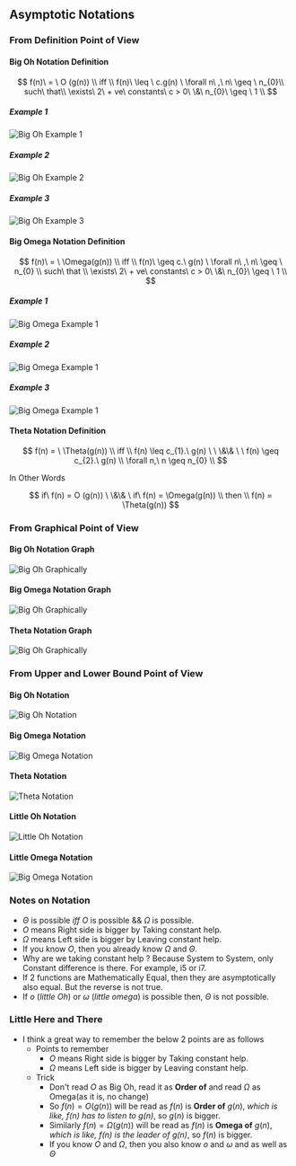 ## Asymptotic Notations

### From Definition Point of View

#### Big Oh Notation Definition

$$
f(n)\  = \  O (g(n)) \\
iff \\
f(n)\  \leq \ c.g(n) \ \forall n\ ,\ n\  \geq \ n_{0}\\
such\ that\\
\exists\ 2\  + ve\ constants\ c > 0\ \&\ n_{0}\  \geq \ 1 \\
$$


##### Example 1
![Big Oh Example 1](./images/Big%20Oh%20Example%201.jpg)

##### Example 2
![Big Oh Example 2](./images/Big%20Oh%20Example%202.jpg)

##### Example 3
![Big Oh Example 3](./images/Big%20Oh%20Example%203.jpg)

#### Big Omega Notation Definition

$$
f(n)\  = \ \Omega(g(n)) \\
iff \\
f(n)\  \geq c.\ g(n) \ \forall n\ ,\ n\  \geq \ n_{0} \\
such\ that \\
\exists\ 2\  + ve\ constants\ c > 0\ \&\ n_{0}\  \geq \ 1 \\
$$

##### Example 1
![Big Omega Example 1](./images/Omega%20Example%201.jpg)

##### Example 2
![Big Omega Example 1](./images/Omega%20Example%202.jpg)

##### Example 3
![Big Omega Example 1](./images/Omega%20Example%203.jpg)

#### Theta Notation Definition 

$$
f(n) = \ \Theta(g(n)) \\
iff \\
f(n) \leq c_{1}.\ g(n) \ \ \&\& \ \ f(n) \geq c_{2}.\ g(n) \\
\forall n,\ n \geq n_{0} \\
$$

In Other Words

$$
if\ f(n) = O (g(n)) \ \&\& \ if\ f(n) = \Omega(g(n)) \\
then \\
f(n) = \Theta(g(n))
$$

### From Graphical Point of View

#### Big Oh Notation Graph
![Big Oh Graphically](./images/Big%20Oh%20Graphical%20Representation.jpg)

#### Big Omega Notation Graph
![Big Oh Graphically](./images/Omega%20Graphical%20Representation.jpg)

#### Theta Notation Graph
![Big Oh Graphically](./images/Theta%20Graphical%20Representation.jpg)

### From Upper and Lower Bound Point of View

#### Big Oh Notation
![Big Oh Notation](./images/Big%20Oh%20Notation.jpg)

#### Big Omega Notation
![Big Omega Notation](./images/Omega%20Notation.jpg)

#### Theta Notation
![Theta Notation](./images/Theta%20Notation.jpg)

#### Little Oh Notation
![Little Oh Notation](./images/Little%20Oh%20Notation.jpg)

#### Little Omega Notation
![Big Omega Notation](./images/Little%20Omega%20Notation.jpg)

### Notes on Notation

- $\Theta$ is possible $iff$ $O$ is possible $\&\&$  $\Omega$ is possible.
- $O$ means Right side is bigger by Taking constant help.
- $\Omega$ means Left side is bigger by Leaving constant help.
- If you know $O$, then you already know $\Omega$ and $\Theta$.
- Why are we taking constant help ? Because System to System, only Constant difference is there. For example, i5 or i7.
- If 2 functions are Mathematically Equal, then they are asymptotically also equal. But the reverse is not true.
- If $o \ (little\ Oh)$ or $\omega\ (little\ omega)$ is possible then, $\Theta$ is not possible.

### Little Here and There
- I think a great way to remember the below 2 points are as follows
    - Points to remember
        - $O$ means Right side is bigger by Taking constant help.
        - $\Omega$ means Left side is bigger by Leaving constant help.
    - Trick
        - Don't read $O$ as Big Oh, read it as **Order of** and read $\Omega$ as Omega(as it is, no change)
        - So $f(n) = O (g(n))$ will be read as $f(n)$ is **Order of** $g(n)$, *which is like, $f(n)$ has to listen to $g(n)$*, so $g(n)$ is bigger.
        - Similarly $f(n) = \Omega (g(n))$ will be read as $f(n)$ is **Omega of** $g(n)$, *which is like, $f(n)$ is the leader of $g(n)$*, so $f(n)$ is bigger.
        - If you know  $O$ and $\Omega$, then you also know $o$ and $\omega$ and as well as $\Theta$ 
